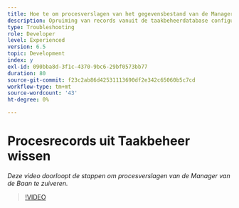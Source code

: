 ```yaml
---
title: Hoe te om procesverslagen van het gegevensbestand van de Manager van de Baan te zuiveren
description: Opruiming van records vanuit de taakbeheerdatabase configureren
type: Troubleshooting
role: Developer
level: Experienced
version: 6.5
topic: Development
index: y
exl-id: 090bba8d-3f1c-4370-9bc6-29bf0573bb77
duration: 80
source-git-commit: f23c2ab86d42531113690df2e342c65060b5c7cd
workflow-type: tm+mt
source-wordcount: '43'
ht-degree: 0%

---
```


# Procesrecords uit Taakbeheer wissen

*Deze video doorloopt de stappen om procesverslagen van de Manager van de Baan te zuiveren.*

>[!VIDEO](https://video.tv.adobe.com/v/335577?quality=12&learn=on)
